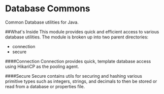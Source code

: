 # Database Commons
Common Database utilities for Java.

##What's Inside
This module provides quick and efficient access to various database utilities.
The module is broken up into two parent directories:
 - connection
 - secure

####Connection
Connection provides quick, template database access using HikariCP as the pooling agent. 

####Secure
Secure contains utils for securing and hashing various primitive types such as integers, strings, and decimals to then be stored or read from a database or properties file.
